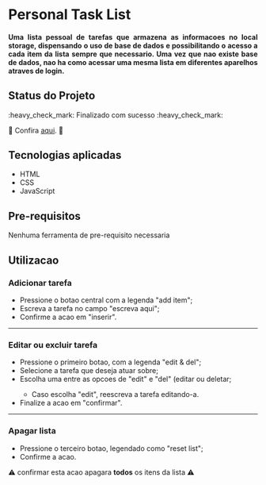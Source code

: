 <h1>Personal Task List</h1>


  

<h4 align='justify'>Uma lista pessoal de tarefas que armazena as informacoes no local storage, dispensando o uso de base de dados e possibilitando o acesso a cada item da lista sempre que necessario. Uma vez que nao existe base de dados, nao ha como acessar uma mesma lista em diferentes aparelhos atraves de login.</h4>


<h2>Status do Projeto</h2>
:heavy_check_mark: Finalizado com sucesso :heavy_check_mark:

:link: Confira [aqui](https://personaltasklist.vercel.app/). :link:



<h2>Tecnologias aplicadas</h2>
<ul>
<li>HTML</li>
<li>CSS</li>
<li>JavaScript</li>
</ul>


<h2>Pre-requisitos</h2>
Nenhuma ferramenta de pre-requisito necessaria


<h2>Utilizacao</h2>

<h3>Adicionar tarefa</h3>

<ul>
<li>Pressione o botao central com a legenda "add item";</li>
<li>Escreva a tarefa no campo "escreva aqui";</li>
<li>Confirme a acao em "inserir".</li>
</ul>


---
<h3>Editar ou excluir tarefa</h3>

<ul>
<li>Pressione o primeiro botao, com a legenda "edit & del";</li>
<li>Selecione a tarefa que deseja atuar sobre;</li>
<li>Escolha uma entre as opcoes de "edit" e "del" (editar ou deletar;</li>
	<ul>
	<li>Caso escolha "edit", reescreva a tarefa editando-a.</li>
	</ul>
<li>Finalize a acao em "confirmar".</li>
</ul>

 
---
<h3>Apagar lista</h3>

<ul>
<li>Pressione o terceiro botao, legendado como "reset list";</li>
<li>Confirme a acao.</li>
</ul>

:warning: confirmar esta acao apagara **todos** os itens da lista :warning: